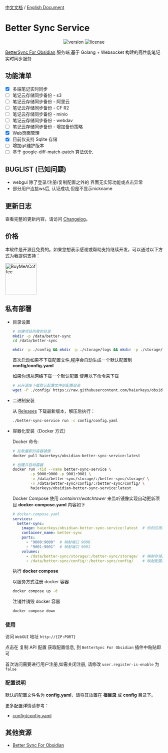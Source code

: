 [中文文档](readme-zh.md) / [English Document](README.md)

# Better Sync Service

<p align="center">
    <img src="https://img.shields.io/github/release/haierkeys/obsidian-better-sync-service" alt="version">
    <img src="https://img.shields.io/github/license/haierkeys/obsidian-better-sync-service" alt="license">
</p>

[BetterSync For Obsidian](https://github.com/haierkeys/obsidian-better-sync) 服务端,基于 Golang + Websocket
构建的高性能笔记实时同步服务

## 功能清单

- [x] 多端笔记实时同步
- [ ] 笔记云存储同步备份 - s3
- [ ] 笔记云存储同步备份 - 阿里云
- [ ] 笔记云存储同步备份 - CF R2
- [ ] 笔记云存储同步备份 - minio
- [ ] 笔记云存储同步备份 - webdav
- [ ] 笔记云存储同步备份 - 增加备份策略
- [x] Web页面管理
- [x] 目前仅支持 Sqlite 存储
- [ ] 增加git维护版本
- [ ] 基于 google-diff-match-patch 算法优化

## BUGLIST (已知问题)

- webgui 除了登录/注册/复制配置之外的 界面无实际功能或点击异常
- 部分用户连接ws后, 认证成功,但是不显示nickname

## 更新日志

查看完整的更新内容，请访问 [Changelog](https://github.com/haierkeys/obsidian-better-sync-service/releases)。

## 价格

本软件是开源且免费的。如果您想表示感谢或帮助支持继续开发，可以通过以下方式为我提供支持：

[<img src="https://cdn.ko-fi.com/cdn/kofi3.png?v=3" alt="BuyMeACoffee" width="100">](https://ko-fi.com/haierkeys)

## 私有部署

- 目录设置

  ```bash
  # 创建项目所需的目录
  mkdir -p /data/better-sync
  cd /data/better-sync

  mkdir -p ./config && mkdir -p ./storage/logs && mkdir -p ./storage/uploads
  ```

  首次启动如果不下载配置文件,程序会自动生成一个默认配置到 **config/config.yaml**

  如果你想从网络下载一个默认配置 使用以下命令来下载

  ```bash
  # 从开源库下载默认配置文件到配置目录
  wget -P ./config/ https://raw.githubusercontent.com/haierkeys/obsidian-better-sync-service/main/config/config.yaml
  ```

- 二进制安装

  从 [Releases](https://github.com/haierkeys/obsidian-better-sync-service/releases) 下载最新版本，解压后执行：

  ```bash
  ./better-sync-service run -c config/config.yaml
  ```


- 容器化安装（Docker 方式）

  Docker 命令:

  ```bash
  # 拉取最新的容器镜像
  docker pull haierkeys/obsidian-better-sync-service:latest

  # 创建并启动容器
  docker run -tid --name better-sync-service \
          -p 9000:9000 -p 9001:9001 \
          -v /data/better-sync/storage/:/better-sync/storage/ \
          -v /data/better-sync/config/:/better-sync/config/ \
          haierkeys/obsidian-better-sync-service:latest
  ```

  Docker Compose
  使用 *containrrr/watchtower* 来监听镜像实现自动更新项目
  **docker-compose.yaml** 内容如下

  ```yaml
  # docker-compose.yaml
  services:
    better-sync:
      image: haierkeys/obsidian-better-sync-service:latest  # 你的应用镜像
      container_name: better-sync
      ports:
        - "9000:9000"  # 映射端口 9000
        - "9001:9001"  # 映射端口 9001
      volumes:
        - /data/better-sync/storage/:/better-sync/storage/  # 映射存储目录
        - /data/better-sync/config/:/better-sync/config/    # 映射配置目录

  ```

  执行 **docker compose**

  以服务方式注册 docker 容器

  ```bash
  docker compose up -d
  ```

  注销并销毁 docker 容器

  ```bash
  docker compose down
  ```

### 使用

访问 `WebGUI` 地址 `http://{IP:PORT}`

点击在 复制 API 配置 获取配置信息, 到 `BetterSync For Obsidian` 插件中粘贴即可

首次访问需要进行用户注册,如需关闭注册, 请修改 `user.register-is-enable` 为 `false`

### 配置说明

默认的配置文件名为 **config.yaml**，请将其放置在 **根目录** 或 **config** 目录下。

更多配置详情请参考：

- [config/config.yaml](config/config.yaml)

## 其他资源

- [Better Sync For Obsidian](https://github.com/haierkeys/obsidian-better-sync)